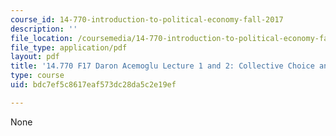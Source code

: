 ```yaml
---
course_id: 14-770-introduction-to-political-economy-fall-2017
description: ''
file_location: /coursemedia/14-770-introduction-to-political-economy-fall-2017/bdc7ef5c8617eaf573dc28da5c2e19ef_MIT14_770F17_lec1_2_acemoglu.pdf
file_type: application/pdf
layout: pdf
title: '14.770 F17 Daron Acemoglu Lecture 1 and 2: Collective Choice and Voting'
type: course
uid: bdc7ef5c8617eaf573dc28da5c2e19ef

---
```

None